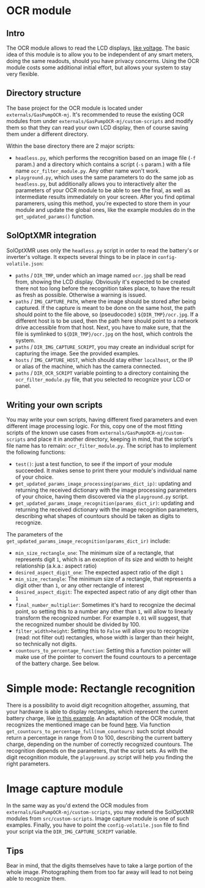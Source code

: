 # OCR module

## Intro
The OCR module allows to read the LCD displays, [like voltage](../src/data/img/lcd-glowing.jpg). 
The basic idea of this module is to allow you to be independent of any smart meters, doing the same readouts, should you have privacy concerns. 
Using the OCR module costs some additional initial effort, but allows your system to stay very flexible.

## Directory structure
The base project for the OCR module is located under `externals/GasPumpOCR-mj`. 
It's recommended to reuse the existing OCR modules from under `externals/GasPumpOCR-mj/custom-scripts` and modify them so that they can read your own LCD display, then of course saving them under a different directory.

Within the base directory there are 2 major scripts:
- `headless.py`, which performs the recognition based on an image file (`-f` param.) and a directory which contains a script (`-s` param.) with a file name `ocr_filter_module.py`. Any other name won't work.
- `playground.py`, which uses the same parameters to do the same job as `headless.py`, but additionally allows you to interactively alter the parameters of your OCR module to be able to see the final, as well as intermediate results immediately on your screen. After you find optimal paramerers, using this method, you're expected to store them in your module and update the global ones, like the example modules do in the `get_updated_params()` function.

## SolOptXMR integration
SolOptXMR uses only the `headless.py` script in order to read the battery's or inverter's voltage. It expects several things to be in place in `config-volatile.json`:
- `paths` / `DIR_TMP`, under which an image named `ocr.jpg` shall be read from, showing the LCD display. Obviously it's expected to be created there not too long before the recognition takes place, to have the result as fresh as possible. Otherwise a warning is issued.
- `paths` / `IMG_CAPTURE_PATH`, where the image should be stored after being captured. If the capture is meant to be done on the same host, the path should point to the file above, so (pseudocode:) `${DIR_TMP}/ocr.jpg`. If a different host is to be used, then the path here should point to a network drive accessible from that host. Next, you have to make sure, that the file is symlinked to `${DIR_TMP}/ocr.jpg` on the host, which controls the system.
- `paths` / `DIR_IMG_CAPTURE_SCRIPT`, you may create an individual script for capturing the image. See the provided examples.
- `hosts` / `IMG_CAPTURE_HOST`, which should stay either `localhost`, or the IP or alias of the machine, which has the camera connected.
- `paths` / `DIR_OCR_SCRIPT` variable pointing to a directory containing the `ocr_filter_module.py` file, that you selected to recognize your LCD or panel.

## Writing your own scripts
You may write your own scripts, having different fixed parameters and even different image processing logic. 
For this, copy one of the most fitting scripts of the known use cases from `externals/GasPumpOCR-mj/custom-scripts` and place it in another directory, keeping in mind, that the script's file name has to remain: `ocr_filter_module.py`. 
The script has to implement the following functions:
- `test()`: just a test function, to see if the import of your module succeeded. It makes sense to print there your module's individual name of your choice.
- `get_updated_params_image_processing(params_dict_ip)`: updating and returning the received dictionary with the image processing parameters of your choice, having them discovered via the `playground.py` script.
- `get_updated_params_image_recognition(params_dict_ir)`: updating and returning the received dictionary with the image recognition parameters, describing what shapes of countours should be taken as digits to recognize.

The parameters of the `get_updated_params_image_recognition(params_dict_ir)` include:
- `min_size_rectangle_one`: The minimum size of a rectangle, that represents digit `1`, which is an exception of its size and width to height relationship (a.k.a.: aspect ratio)
- `desired_aspect_digit_one`: The expected aspect ratio of the digit `1`
- `min_size_rectangle`: The minimum size of a rectangle, that represents a digit other than `1`, or any other rectangle of interest
- `desired_aspect_digit`: The expected aspect ratio of any digit other than `1`
- `final_number_multiplier`: Sometimes it's hard to recognize the decimal point, so setting this to a number any other than `1`, will allow to linearly transform the recognized number. For example `0.01` will suggest, that the recognized number should be divided by 100.
- `filter_width>height`: Setting this to `False` will allow you to recognize (read: not filter out) rectangles, whose width is larger than their height, so technically not digits.
- `countours_to_percentage_function`: Setting this a function pointer will make use of the pointer to convert the found countours to a percentage of the battery charge. See below.

# Simple mode: Rectangle recognition
There is a possibility to avoid digit recognition altogether, assuming, that your hardware is able to display rectangles, which represent the current battery charge, like [in this example](../src/data/img/panel-rectangles.jpg). 
An adaptation of the OCR module, that recognizes the mentioned image can be found [here](externals/GasPumpOCR-mj/custom-scripts/panel-rectangles).
Via function `get_countours_to_percentage_full(num_countours)` such script should return a percentage in range from 0 to 100, describing the current battery charge, depending on the number of correctly recognized countours.
The recognition depends on the parameters, that the script sets.
As with the digit recognition module, the `playground.py` script will help you finding the right parameters.

# Image capture module
In the same way as you'd extend the OCR modules from `externals/GasPumpOCR-mj/custom-scripts`, you may extend the SolOptXMR modules from `src/custom-scripts`. Image capture module is one of such examples. Finally, you have to point the `config-volatile.json` file to find your script via the `DIR_IMG_CAPTURE_SCRIPT` variable.

## Tips
Bear in mind, that the digits themselves have to take a large portion of the whole image. Photographing them from too far away will lead to not being able to recognize them.

